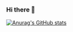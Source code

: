 ### Hi there 👋

[![Anurag's GitHub stats](https://github-readme-stats.vercel.app/api?username=victorbillaud)](https://github.com/anuraghazra/github-readme-stats)
